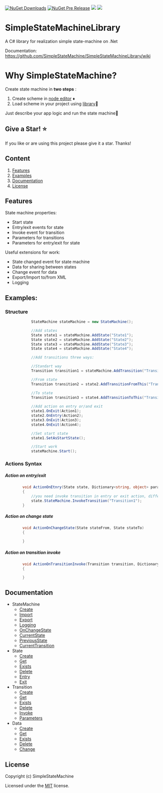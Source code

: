 [![NuGet Downloads](https://img.shields.io/nuget/dt/SimpleStateMachineLibrary)](https://www.nuget.org/packages/SimpleStateMachineLibrary)
[![NuGet Pre Release](https://img.shields.io/nuget/vpre/SimpleStateMachineLibrary.svg)](https://www.nuget.org/packages/SimpleStateMachineLibrary) 
[![](https://img.shields.io/github/stars/SimpleStateMachine/SimpleStateMachineLibrary)](https://github.com/SimpleStateMachine/SimpleStateMachineLibrary) 
[![](https://img.shields.io/github/license/SimpleStateMachine/SimpleStateMachineLibrary)](https://github.com/SimpleStateMachine/SimpleStateMachineLibrary) 
# SimpleStateMachineLibrary 
A C# library for realization simple state-machine on .Net

Documentation: https://github.com/SimpleStateMachine/SimpleStateMachineLibrary/wiki
# Why SimpleStateMachine?
 Create state machine in **two steps** :
1. Create scheme in  [node editor](https://github.com/SimpleStateMachine/SimpleStateMachineNodeEditor) ♦️
2. Load scheme in your project using [library](https://github.com/SimpleStateMachine/SimpleStateMachineLibrary)📑
 
 Just describe your app logic and run the state machine🚀
 
## Give a Star! :star:
If you like or are using this project please give it a star. Thanks!
## Сontent
1. [Features](#Features)
2. [Examples](#Examples)
4. [Documentation](#Documentation)
4. [License](#License)

## Features

State machine properties:
* Start state
* Entry/exit events for state
* Invoke event for transition
* Parameters for transitions
* Parameters for entry/exit for state

Useful extensions for work:
* State changed event for state machine
* Data for sharing between states
* Change event for data
* Export/Import to/from XML
* Logging


## Examples:

### Structure ###
```C#
            StateMachine stateMachine = new StateMachine();

            //Add states
            State state1 = stateMachine.AddState("State1");
            State state2 = stateMachine.AddState("State2");
            State state3 = stateMachine.AddState("State3");
            State state4 = stateMachine.AddState("State4");

            //Add transitions three ways:

            //Standart way
            Transition transition1 = stateMachine.AddTransition("Transition1", state1, state2);

            //From state
            Transition transition2 = state2.AddTransitionFromThis("Transition2", state3);

            //To state
            Transition transition3 = state4.AddTransitionToThis("Transition3", state3);
          
            //Add action on entry or/and exit
            state1.OnExit(Action1);
            state2.OnEntry(Action2);
            state3.OnExit(Action3);
            state4.OnExit(Action4);

            //Set start state
            state1.SetAsStartState();

            //Start work
            stateMachine.Start();
```
### Actions Syntax ###
##### Action on entry/exit #####
```C#
        void ActionOnEtnry(State state, Dictionary<string, object> parameters)
        {
            //you need invoke transition in entry or exit action, differently work state machine will be end
            state.StateMachine.InvokeTransition("Transition1");
        }

```
##### Action on change state #####
```C#
        void ActionOnChangeState(State stateFrom, State stateTo)
        {

        }
```
##### Action on transition invoke #####
```C#
        void ActionOnTransitionInvoke(Transition transition, Dictionary<string, object> parameters)
        {

        }
```
## Documentation
* StateMachine
    * [Create](https://github.com/SimpleStateMachine/SimpleStateMachineLibrary/wiki/StateMachine#Create)
    * [Import](https://github.com/SimpleStateMachine/SimpleStateMachineLibrary/wiki/StateMachine#Import)
    * [Export](https://github.com/SimpleStateMachine/SimpleStateMachineLibrary/wiki/StateMachine#Export)
    * [Logging](https://github.com/SimpleStateMachine/SimpleStateMachineLibrary/wiki/StateMachine#Logging)
    * [OnChangeState](https://github.com/SimpleStateMachine/SimpleStateMachineLibrary/wiki/StateMachine#OnChangeState)
    * [CurrentState](https://github.com/SimpleStateMachine/SimpleStateMachineLibrary/wiki/StateMachine#CurrentState)
    * [PreviousState](https://github.com/SimpleStateMachine/SimpleStateMachineLibrary/wiki/StateMachine#PreviousState)
    * [CurrentTransition](https://github.com/SimpleStateMachine/SimpleStateMachineLibrary/wiki/StateMachine#CurrentTransition)
* State
    * [Create](https://github.com/SimpleStateMachine/SimpleStateMachineLibrary/wiki/State#Create)
    * [Get](https://github.com/SimpleStateMachine/SimpleStateMachineLibrary/wiki/State#Get)
    * [Exists](https://github.com/SimpleStateMachine/SimpleStateMachineLibrary/wiki/State#Exists)
    * [Delete](https://github.com/SimpleStateMachine/SimpleStateMachineLibrary/wiki/State#Delete)
    * [Entry](https://github.com/SimpleStateMachine/SimpleStateMachineLibrary/wiki/State#Entry)
    * [Exit](https://github.com/SimpleStateMachine/SimpleStateMachineLibrary/wiki/State#Exit)
* Transition
    * [Create](https://github.com/SimpleStateMachine/SimpleStateMachineLibrary/wiki/Transition#Create)
    * [Get](https://github.com/SimpleStateMachine/SimpleStateMachineLibrary/wiki/Transition#Get)
    * [Exists](https://github.com/SimpleStateMachine/SimpleStateMachineLibrary/wiki/Transition#Exists)
    * [Delete](https://github.com/SimpleStateMachine/SimpleStateMachineLibrary/wiki/Transition#Delete)
    * [Invoke](https://github.com/SimpleStateMachine/SimpleStateMachineLibrary/wiki/Transition#Invoke)
    * [Parameters](https://github.com/SimpleStateMachine/SimpleStateMachineLibrary/wiki/Transition#Parameters)
* Data
    * [Create](https://github.com/SimpleStateMachine/SimpleStateMachineLibrary/wiki/Data#Create)
    * [Get](https://github.com/SimpleStateMachine/SimpleStateMachineLibrary/wiki/Data#Get)
    * [Exists](https://github.com/SimpleStateMachine/SimpleStateMachineLibrary/wiki/Data#Exists)
    * [Delete](https://github.com/SimpleStateMachine/SimpleStateMachineLibrary/wiki/Data#Delete)
    * [Change](https://github.com/SimpleStateMachine/SimpleStateMachineLibrary/wiki/Data#Change)
## License

Copyright (c) SimpleStateMachine

Licensed under the [MIT](LICENSE) license.

